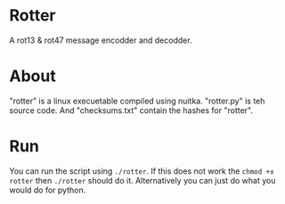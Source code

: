 # Rotter
A rot13 &amp; rot47 message encodder and decodder.


# About
"rotter" is a linux execuetable compiled using nuitka. "rotter.py" is teh source code. And "checksums.txt" contain the hashes for "rotter".

# Run
You can run the script using `./rotter`. If this does not work the `chmod +x rotter` then `./rotter` should do it. Alternatively you can just do what you would do for python.
